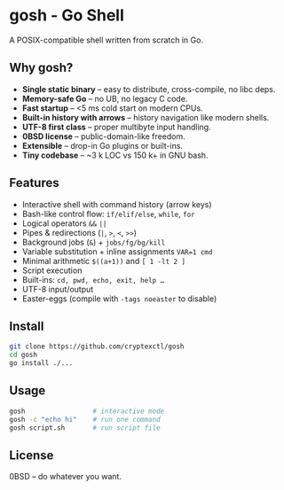 # gosh - Go Shell

A POSIX-compatible shell written from scratch in Go.

## Why gosh?

* **Single static binary** – easy to distribute, cross-compile, no libc deps.
* **Memory-safe Go** – no UB, no legacy C code.
* **Fast startup** – <5 ms cold start on modern CPUs.
* **Built-in history with arrows** – history navigation like modern shells.
* **UTF-8 first class** – proper multibyte input handling.
* **0BSD license** – public-domain-like freedom.
* **Extensible** – drop-in Go plugins or built-ins.
* **Tiny codebase** – ~3 k LOC vs 150 k+ in GNU bash.

## Features

- Interactive shell with command history (arrow keys)  
- Bash-like control flow: `if/elif/else`, `while`, `for`  
- Logical operators `&&` `||`  
- Pipes & redirections (`|`, `>`, `<`, `>>`)  
- Background jobs (`&`) + `jobs/fg/bg/kill`  
- Variable substitution + inline assignments `VAR=1 cmd`  
- Minimal arithmetic `$((a+1))` and `[ 1 -lt 2 ]`  
- Script execution  
- Built-ins: `cd, pwd, echo, exit, help …`  
- UTF-8 input/output  
- Easter-eggs (compile with `-tags noeaster` to disable)

## Install

```bash
git clone https://github.com/cryptexctl/gosh
cd gosh
go install ./...
```

## Usage

```bash
gosh                 # interactive mode
gosh -c "echo hi"    # run one command
gosh script.sh       # run script file
```

## License

0BSD – do whatever you want. 